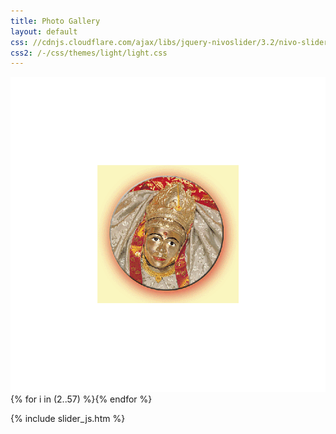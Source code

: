 ```yaml
---
title: Photo Gallery
layout: default
css: //cdnjs.cloudflare.com/ajax/libs/jquery-nivoslider/3.2/nivo-slider.min.css
css2: /-/css/themes/light/light.css
---
```

<div class="slider-wrapper theme-light">
    <div id="slider" class="nivoSlider">
        <img src="/files/photo-gallery/(1).gif" alt="" />
        {% for i in (2..57) %}<img src="/files/photo-gallery/({{i}}).jpg" alt="" />{% endfor %}
    </div>
</div>

{% include slider_js.htm %}